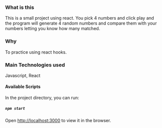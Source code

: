 ### What is this
This is a small project using react. You pick 4 numbers and click play and the program will generate 4 random numbers and compare them with your numbers letting you know how many matched.

### Why
To practice using react hooks.

### Main Technologies used
Javascript, React

#### Available Scripts
In the project directory, you can run:

##### `npm start`
Open [http://localhost:3000](http://localhost:3000) to view it in the browser.



